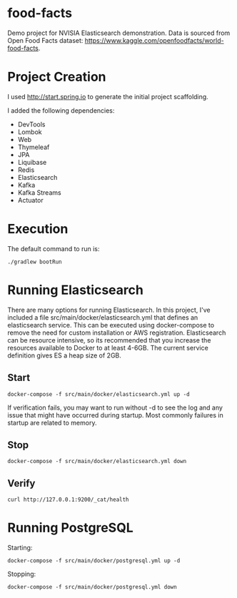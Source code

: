 # food-facts
Demo project for NVISIA Elasticsearch demonstration. Data is sourced from Open Food Facts dataset: https://www.kaggle.com/openfoodfacts/world-food-facts. 

# Project Creation

I used http://start.spring.io to generate the initial project scaffolding. 

I added the following dependencies:

* DevTools
* Lombok
* Web
* Thymeleaf
* JPA
* Liquibase
* Redis
* Elasticsearch
* Kafka
* Kafka Streams
* Actuator

# Execution

The default command to run is:
 
``` 
./gradlew bootRun
```

# Running Elasticsearch

There are many options for running Elasticsearch. In this project, I've included a file src/main/docker/elasticsearch.yml that defines an elasticsearch service. This can be executed using docker-compose to remove the need for custom installation or AWS registration. Elasticsearch can be resource intensive, so its recommended that you increase the resources available to Docker to at least 4-6GB. The current service definition gives ES a heap size of 2GB. 

## Start

```
docker-compose -f src/main/docker/elasticsearch.yml up -d
```

If verification fails, you may want to run without -d to see the log and any issue that might have occurred during startup. Most commonly failures in startup are related to memory. 

## Stop

```
docker-compose -f src/main/docker/elasticsearch.yml down
```

## Verify

```
curl http://127.0.0.1:9200/_cat/health
```

# Running PostgreSQL

Starting:

```
docker-compose -f src/main/docker/postgresql.yml up -d
```

Stopping:

```
docker-compose -f src/main/docker/postgresql.yml down
```

